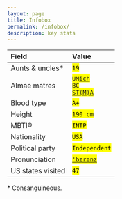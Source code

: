 ```yaml
---
layout: page
title: Infobox
permalink: /infobox/
description: key stats
---
```

| Field | Value |
| :---     | :---  |
| Aunts & uncles* | <mark><code>19</code></mark> |
| Almae matres | <mark><code><a href="https://twitter.com/MichiganRoss/" target="_blank">UMich</a></code></mark><br><mark><code><a href="https://twitter.com/BCPhilosophy" target="_blank">BC</a></code></mark><br><mark><code><a href="https://pb.url.lol/sta" target="_blank">ST(M)A</a></code></mark> |
| Blood type | <mark><code>A+</code></mark> |
| Height | <mark><code>190 cm</code></mark> |
| MBTI® | <mark><code>INTP</code></mark> |
| Nationality | <mark><code>USA</code></mark> |
| Political party | <mark><code>Independent</code></mark> |
| Pronunciation | <mark><code><a href="/assets/audio/berens.mp3">'b&#x026A;r&#x0259;nz</a></code></mark> |
| US states visited | <mark><code>47</code></mark> |

<span class="muted small">* Consanguineous.</span>